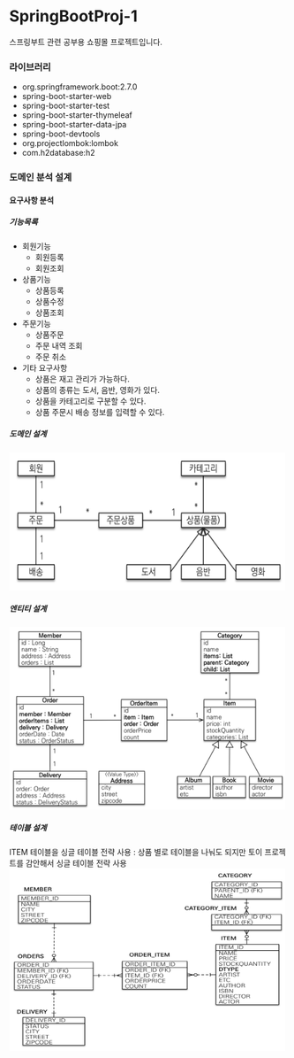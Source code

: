 # SpringBootProj-1
스프링부트 관련 공부용 쇼핑몰 프로젝트입니다.

### 라이브러리
- org.springframework.boot:2.7.0
- spring-boot-starter-web
- spring-boot-starter-test
- spring-boot-starter-thymeleaf
- spring-boot-starter-data-jpa
- spring-boot-devtools
- org.projectlombok:lombok
- com.h2database:h2

### 도메인 분석 설계

#### 요구사항 분석
##### 기능목록
- 회원기능
  - 회원등록
  - 회원조회
- 상품기능
  - 상품등록
  - 상품수정
  - 상품조회
- 주문기능
  - 상품주문
  - 주문 내역 조회
  - 주문 취소
- 기타 요구사항
  - 상품은 재고 관리가 가능하다.
  - 상품의 종류는 도서, 음반, 영화가 있다.
  - 상품을 카테고리로 구분할 수 있다.
  - 상품 주문시 배송 정보를 입력할 수 있다.

##### 도메인 설계
<img src="/src/main/resources/static/images/domainDesign.png" width="500px;" height="250px;">

##### 엔티티 설계
<img src="/src/main/resources/static/images/entityDesign.png" width="500px;" height="330px;">

##### 테이블 설계
ITEM 테이블을 싱글 테이블 전략 사용 : 상품 별로 테이블을 나눠도 되지만 토이 프로젝트를 감안해서 싱글 테이블 전략 사용<br>
<img src="/src/main/resources/static/images/tableDesign.png" width="500px;" height="330px;">

